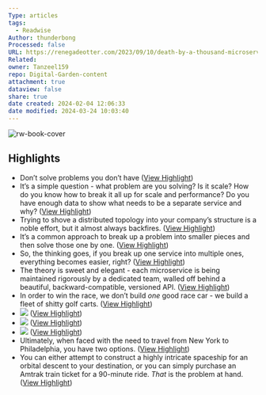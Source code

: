 ```yaml
---
Type: articles
tags:
  - Readwise
Author: thunderbong
Processed: false
URL: https://renegadeotter.com/2023/09/10/death-by-a-thousand-microservices.html
Related: 
owner: Tanzeel159
repo: Digital-Garden-content
attachment: true
dataview: false
share: true
date created: 2024-02-04 12:06:33
date modified: 2024-03-24 10:03:40
---
```

![rw-book-cover](https://renegadeotter.com/img/complexity/og.jpg)

## Highlights
- Don’t solve problems you don’t have ([View Highlight](https://read.readwise.io/read/01ha4m77rv52z2rqnk1s4fq8a7))
- It’s a simple question - what problem are you solving? Is it scale? How do you know how to break it all up for scale and performance? Do you have enough data to show what needs to be a separate service and why? ([View Highlight](https://read.readwise.io/read/01ha4m7q5xhqkf99vz4kt95p2q))
- Trying to shove a distributed topology into your company’s structure is a noble effort, but it almost always backfires. ([View Highlight](https://read.readwise.io/read/01ha4mb0kxqbr1eaa75htxryrc))
- It’s a common approach to break up a problem into smaller pieces and then solve those one by one. ([View Highlight](https://read.readwise.io/read/01ha4mb8y60ahsgxxamqdfsvpr))
- So, the thinking goes, if you break up one service into multiple ones, everything becomes easier, right? ([View Highlight](https://read.readwise.io/read/01ha4mbnf6bw7a2qe4f0g9d9z7))
- The theory is sweet and elegant - each microservice is being maintained rigorously by a dedicated team, walled off behind a beautiful, backward-compatible, versioned API. ([View Highlight](https://read.readwise.io/read/01ha4mbvb5wf5xhvjgev9bp7ne))
- In order to win the race, we don’t build *one* good race car - we build a fleet of shitty golf carts. ([View Highlight](https://read.readwise.io/read/01ha4md0dnfh4dwgghvvvm08p7))
- ![](https://renegadeotter.com/img/complexity/twitter2.png) ([View Highlight](https://read.readwise.io/read/01ha4mdgzj7z5p54w4d4c5q8rw))
- ![](https://renegadeotter.com/img/complexity/twitter1.png) ([View Highlight](https://read.readwise.io/read/01ha673wsg9ejp00x89y6y97q8))
- ![](https://renegadeotter.com/img/complexity/twitter4.png) ([View Highlight](https://read.readwise.io/read/01ha673h1ne40s084188vkax37))
- Ultimately, when faced with the need to travel from New York to Philadelphia, you have two options. ([View Highlight](https://read.readwise.io/read/01ha674q25gt094yra8drrs140))
- You can either attempt to construct a highly intricate spaceship for an orbital descent to your destination, or you can simply purchase an Amtrak train ticket for a 90-minute ride. *That* is the problem at hand. ([View Highlight](https://read.readwise.io/read/01ha674twyn0x4w44qptth086b))
